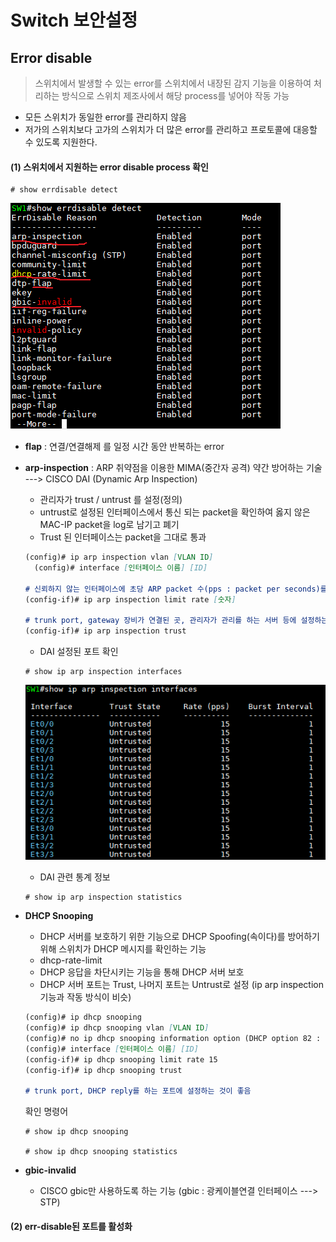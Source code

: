 Switch 보안설정
===

Error disable 
---

> 스위치에서 발생할 수 있는 error를 스위치에서 내장된 감지 기능을 이용하여 처리하는 방식으로 스위치 제조사에서 해당 process를 넣어야 작동 가능

- 모든 스위치가 동일한 error를 관리하지 않음
- 저가의 스위치보다 고가의 스위치가 더 많은 error를 관리하고 프로토콜에 대응할 수 있도록 지원한다.


#### (1) 스위치에서 지원하는 error disable process 확인

```
# show errdisable detect
```

![](images/2023-08-31-20-25-30.png)

- **flap** : 연결/연결해제 를 일정 시간 동안 반복하는 error
- **arp-inspection** : ARP 취약점을 이용한 MIMA(중간자 공격) 약간 방어하는 기술 ---> CISCO DAI (Dynamic Arp Inspection)
  - 관리자가 trust / untrust 를 설정(정의)
  - untrust로 설정된 인터페이스에서 통신 되는 packet을 확인하여 옳지 않은 MAC-IP packet을 log로 남기고 폐기
  - Trust 된 인터페이스는 packet을 그대로 통과
  
  ```md
  (config)# ip arp inspection vlan [VLAN ID]
	(config)# interface [인터페이스 이름] [ID]

  # 신뢰하지 않는 인터페이스에 초당 ARP packet 수(pps : packet per seconds)를 조절해서 해당 숫자를 넘어가면 차단
  (config-if)# ip arp inspection limit rate [숫자]

  # trunk port, gateway 장비가 연결된 곳, 관리자가 관리를 하는 서버 등에 설정하는 것이 좋음
  (config-if)# ip arp inspection trust 
  ```
  - DAI 설정된 포트 확인
  
  ```
  # show ip arp inspection interfaces
  ```

  ![](images/2023-08-31-20-27-58.png)

  - DAI 관련 통계 정보
  ```
  # show ip arp inspection statistics
  ```

- **DHCP Snooping**
  - DHCP 서버를 보호하기 위한 기능으로 DHCP Spoofing(속이다)를 방어하기 위해 스위치가 DHCP 메시지를 확인하는 기능
  - dhcp-rate-limit
  - DHCP 응답을 차단시키는 기능을 통해 DHCP 서버 보호
  - DHCP 서버 포트는 Trust, 나머지 포트는 Untrust로 설정 (ip arp inspection 기능과 작동 방식이 비슷)
  
  ```md
  (config)# ip dhcp snooping
  (config)# ip dhcp snooping vlan [VLAN ID]
  (config)# no ip dhcp snooping information option (DHCP option 82 : 가입자인증 관련 옵션)
  (config)# interface [인터페이스 이름] [ID]
  (config-if)# ip dhcp snooping limit rate 15
  (config-if)# ip dhcp snooping trust

  # trunk port, DHCP reply를 하는 포트에 설정하는 것이 좋음
  ```

  확인 명령어   
  ```
  # show ip dhcp snooping
				
  # show ip dhcp snooping statistics
  ```

- **gbic-invalid**
  - CISCO gbic만 사용하도록 하는 기능 (gbic : 광케이블연결 인터페이스 ---> STP)


#### (2) err-disable된 포트를 활성화